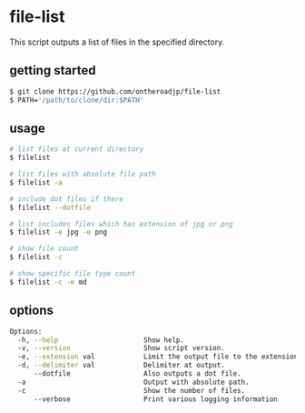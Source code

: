 # file-list
This script outputs a list of files in the specified directory.



## getting started

```bash
$ git clone https://github.com/ontheroadjp/file-list
$ PATH='/path/to/clone/dir:$PATH'
```



## usage

```bash
# list files at current directory
$ filelist

# list files with absolute file path
$ filelist -a

# include dot files if there
$ filelist --dotfile

# list includes files which has extension of jpg or png
$ filelist -e jpg -e png

# show file count 
$ filelist -c

# show specific file type count
$ filelist -c -e md
```



## options

```bash
Options:
  -h, --help                     Show help.
  -v, --version                  Show script version.
  -e, --extension val            Limit the output file to the extension of siblings.
  -d, --delimiter val            Delimiter at output.
      --dotfile                  Also outputs a dot file.
  -a                             Output with absolute path.
  -c                             Show the number of files.
      --verbose                  Print various logging information
```


